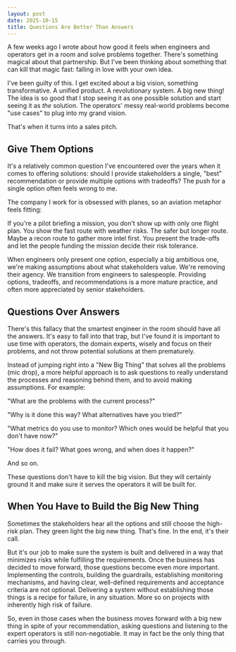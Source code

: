 ```yaml
---
layout: post
date: 2025-10-15
title: Questions Are Better Than Answers
---
```


A few weeks ago I wrote about how good it feels when engineers and operators get in a room and solve problems together. There's something magical about that partnership. But I've been thinking about something that can kill that magic fast: falling in love with your own idea.

I've been guilty of this. I get excited about a big vision, something transformative. A unified product. A revolutionary system. A big new thing! The idea is so good that I stop seeing it as one possible solution and start seeing it as _the_ solution. The operators' messy real-world problems become "use cases" to plug into my grand vision.

That's when it turns into a sales pitch.

## Give Them Options

It's a relatively common question I've encountered over the years when it comes to offering solutions: should I provide stakeholders a single, "best" recommendation or provide multiple options with tradeoffs? The push for a single option often feels wrong to me. 

The company I work for is obsessed with planes, so an aviation metaphor feels fitting:

If you're a pilot briefing a mission, you don't show up with only one flight plan. You show the fast route with weather risks. The safer but longer route. Maybe a recon route to gather more intel first. You present the trade-offs and let the people funding the mission decide their risk tolerance.

When engineers only present one option, especially a big ambitious one, we're making assumptions about what stakeholders value. We're removing their agency. We transition from engineers to salespeople. Providing options, tradeoffs, and recommendations is a more mature practice, and often more appreciated by senior stakeholders.

## Questions Over Answers

There's this fallacy that the smartest engineer in the room should have all the answers. It's easy to fall into that trap, but I've found it is important to use time with operators, the domain experts, wisely and focus on their problems, and not throw potential solutions at them prematurely. 

Instead of jumping right into a "New Big Thing" that solves all the problems (mic drop), a more helpful approach is to ask questions to really understand the processes and reasoning behind them, and to avoid making assumptions. For example:

"What are the problems with the current process?"

"Why is it done this way? What alternatives have you tried?"

"What metrics do you use to monitor? Which ones would be helpful that you don't have now?"

"How does it fail? What goes wrong, and when does it happen?"

And so on.

These questions don't have to kill the big vision. But they will certainly ground it and make sure it serves the operators it will be built for.

## When You Have to Build the Big New Thing

Sometimes the stakeholders hear all the options and still choose the high-risk plan. They green light the big new thing. That's fine. In the end, it's their call.

But it's our job to make sure the system is built and delivered in a way that minimizes risks while fulfilling the requirements. Once the business has decided to move forward, those questions become even more important. Implementing the controls, building the guardrails, establishing monitoring mechanisms, and having clear, well-defined requirements and acceptance criteria are not optional. Delivering a system without establishing those things is a recipe for failure, in any situation. More so on projects with inherently high risk of failure.

So, even in those cases when the business moves forward with a big new thing in spite of your recommendation, asking questions and listening to the expert operators is still non-negotiable. It may in fact be the only thing that carries you through. 